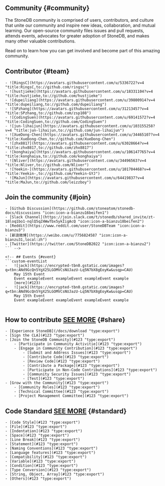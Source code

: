 ## Community {#community}
The StoneDB community is comprised of users, contributors, and culture that unite our community and inspire new ideas, collaboration, and mutual learning. Our open-source community files issues and pull requests, attends events, advocates for greater adoption of  StoneDB, and makes many other valuable contributions. 

Read on to learn how you can get involved and become part of this amazing community.

## Contributor {#team} 
```custom-teamList
- ![RingsC](https://avatars.githubusercontent.com/u/5336722?v=4 "title:RingsC,to://github.com/ringsc")
- ![hustjieke](https://avatars.githubusercontent.com/u/18331104?v=4 "title:hustjieke,to://github.com/hustjieke")
- ![dupeiliang](https://avatars.githubusercontent.com/u/39800914?v=4 "title:dupeiliang,to://github.com/dupeiliang")
- ![SPzhang](https://avatars.githubusercontent.com/u/31213457?v=4 "title:SPzhang,to://github.com/zsp108")
- ![CodingSuen](https://avatars.githubusercontent.com/u/69141572?v=4 "title:CodingSuen,to://github.com/CodingSuen")
- ![jun-lihaijun](https://avatars.githubusercontent.com/u/103155258?v=4 "title:jun-lihaijun,to://github.com/jun-lihaijun")
- ![XueDong-Chen](https://avatars.githubusercontent.com/u/34465107?v=4 "title:XueDong-Chen,to://github.com/XueDong-Chen")
- ![zhx8817](https://avatars.githubusercontent.com/u/63028664?v=4 "title:zhx8817,to://github.com/zhx8817")
- ![konghaiya](https://avatars.githubusercontent.com/u/106147765?v=4 "title:konghaiya,to://github.com/konghaiya")
- ![Nliver](https://avatars.githubusercontent.com/u/34496563?v=4 "title:Nliver,to://github.com/Nliver")
- ![Yeekin-](https://avatars.githubusercontent.com/u/101704468?v=4 "title:Yeekin-,to://github.com/Yeekin-GYJ")
- ![MaJun](https://avatars.githubusercontent.com/u/64419837?v=4 "title:MaJun,to://github.com/leizzboy")
```

## Join the community {#join} 
```custom-joinList
- [Github Discussion](https://github.com/stoneatom/stonedb-docs/discussions "icon:icon-a-bianzu16beifen1")
- [Slack Channel](https://join.slack.com/t/stonedb/shared_invite/zt-18loq1bo1-nqlQ5qZ4WwTbx5ykIigAcQ "icon:icon-a-bianzu18beifen2")
- [Reddit](https://www.reddit.com/user/StoneDBTeam "icon:icon-a-bianzu3")
- [新浪微博](https://weibo.com/u/7756824587 "icon:icon-a-bianzu31,local:zh")
- [Twitter](https://twitter.com/StoneDB2022 "icon:icon-a-bianzu2")
``` -->

<!-- ## Events {#event}
```custom-eventList
-   ![jack](https://encrypted-tbn0.gstatic.com/images?q=tbn:ANd9GcQn5YgX25LGOMVCsNUJazU-Lq5N7bX8gEoyKw&usqp=CAU)
    May 15th Event
    Event exampleEvent exampleEvent exampleEvent example
    [more](#123)
-   ![jack](https://encrypted-tbn0.gstatic.com/images?q=tbn:ANd9GcQn5YgX25LGOMVCsNUJazU-Lq5N7bX8gEoyKw&usqp=CAU)
    May 15th Event
    Event exampleEvent exampleEvent exampleEvent example
```


```custom-subscribe
```

## How to contribute  [SEE MORE](#123 "type:btnMore") {#share}
```custom-docLinksList
- [Experience StoneDB](/docs/download "type:export")
- [Sign the CLA](#123 "type:export")
- [Join the StoneDB Community](#123 "type:export")
    - [Participate in Community Activitie](#123 "type:export")
    - [Engage in Community Contribution](#123 "type:export")
        - [Submit and Address Issues](#123 "type:export")
        - [Contribute Code](#123 "type:export")
        - [Review Code](#123 "type:export")
        - [Contribute a Package](#123 "type:export")
        - [Participate in Non-Code Contributions](#123 "type:export")
        - [Community Security Issues](#123 "type:export")
        - [Test](#123 "type:export")
- [Grow with the Community](#123 "type:export")
    - [Community Roles](#123 "type:export")
    - [Technical Committee](#123 "type:export")
    - [Project Management Committee](#123 "type:export")
```


## Code Standard  [SEE MORE](#123 "type:btnMore") {#standard}
```custom-docLinksList fourth
- [Code Style](#123 "type:export")
- [File](#123 "type:export")
- [Indentation](#123 "type:export")
- [Space](#123 "type:export")
- [Line Break](#123 "type:export")
- [Statement](#123 "type:export")
- [Naming Conventions](#123 "type:export")
- [Language features](#123 "type:export")
- [Compatibility](#123 "type:export")
- [Variable](#123 "type:export")
- [Condition](#123 "type:export")
- [Type Conversion](#123 "type:export")
- [String, Object, Array](#123 "type:export")
- [Others](#123 "type:export")
```
